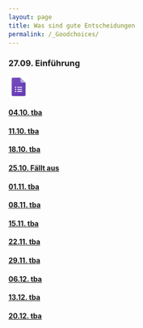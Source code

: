 ```yaml
---
layout: page
title: Was sind gute Entscheidungen
permalink: /_Goodchoices/
---
```


### 27.09. Einführung 
<a href="/fb0_goodchoices/" >
<img src="/images/GoogleForms.png" alt="GoogleIcon" height="40" width="40"/>

#### 04.10. tba

#### 11.10. tba

#### 18.10. tba

#### 25.10. Fällt aus

#### 01.11. tba

#### 08.11. tba

#### 15.11. tba

#### 22.11. tba

#### 29.11. tba

#### 06.12. tba

#### 13.12. tba

#### 20.12. tba
